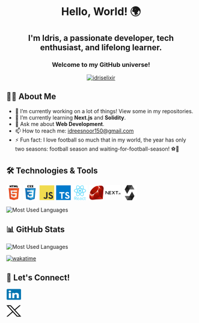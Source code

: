 <h1 align="center">Hello, World! 🌍</h1>
<h2 align="center">I'm Idris, a passionate developer, tech enthusiast, and lifelong learner.</h2>
<h3 align="center">Welcome to my GitHub universe!</h3>

<p align="center">
<a href="https://github.com/idriselixir">
<img src="https://komarev.com/ghpvc/?username=idriselixir&label=Profile%20views&color=0e75b6&style=flat" alt="idriselixir" />
</a>
</p>

## 👨‍💻 About Me
- 🔭 I’m currently working on a lot of things! View some in my repositories.
- 🌱 I’m currently learning **Next.js** and **Solidity**.
- 💬 Ask me about **Web Development**.
- 📫 How to reach me: [idreesnoor150@gmail.com](mailto:idreesnoor150@gmail.com)
- ⚡ Fun fact: I love football so much that in my world, the year has only two seasons: football season and waiting-for-football-season! ⚽📅

## 🛠️ Technologies & Tools
<p>
  <!-- HTML -->
  <img src="https://raw.githubusercontent.com/devicons/devicon/master/icons/html5/html5-original-wordmark.svg" alt="HTML5" width="40" height="40"/>
  <!-- CSS -->
  <img src="https://raw.githubusercontent.com/devicons/devicon/master/icons/css3/css3-original-wordmark.svg" alt="CSS3" width="40" height="40"/>
  <!-- JavaScript -->
  <img src="https://raw.githubusercontent.com/devicons/devicon/master/icons/javascript/javascript-original.svg" alt="JavaScript" width="40" height="40"/>
  <!-- TypeScript -->
  <img src="https://raw.githubusercontent.com/devicons/devicon/master/icons/typescript/typescript-original.svg" alt="TypeScript" width="40" height="40"/>
  <!-- React -->
  <img src="https://raw.githubusercontent.com/devicons/devicon/master/icons/react/react-original-wordmark.svg" alt="React" width="40" height="40"/>
  <!-- Ruby -->
  <img src="https://raw.githubusercontent.com/devicons/devicon/master/icons/ruby/ruby-original.svg" alt="Ruby" width="40" height="40"/>
  <!-- Next.js -->
<img src="https://raw.githubusercontent.com/devicons/devicon/master/icons/nextjs/nextjs-original-wordmark.svg" alt="Next.js" width="40" height="40"/>

  <!-- Solidity -->
  <img src="https://raw.githubusercontent.com/devicons/devicon/master/icons/solidity/solidity-original.svg" alt="Solidity" width="40" height="40"/>
</p>




<p align="left">
  <img src="https://github-readme-stats.vercel.app/api/top-langs/?username=idriselixir&layout=compact&theme=radical" alt="Most Used Languages" />
</p>


## 📊 GitHub Stats
<p align="left">
  <img src="https://github-readme-stats.vercel.app/api/top-langs/?username=idriselixir&layout=compact&theme=radical" alt="Most Used Languages" />
</p>




[![wakatime](https://wakatime.com/badge/user/018ba604-9fac-4783-b03e-11b6a49050b8.svg)](https://wakatime.com/@in106)

## 📣 Let's Connect!
<p align="left">
  <!-- LinkedIn -->
  
  <a href="https://www.linkedin.com/in/idris-noor" target="blank"><img align="center" src="https://raw.githubusercontent.com/devicons/devicon/master/icons/linkedin/linkedin-original.svg" alt="LinkedIn-Idris-Noor" height="30" width="40" /></a>
  <!-- Twitter -->
  <a href="https://twitter.com/NoorIdris14325" target="blank"><img align="center" src="https://raw.githubusercontent.com/devicons/devicon/master/icons/twitter/twitter-original.svg" alt="Twitter-NoorIdris14325" height="30" width="40" /></a>
</p>
